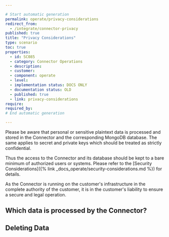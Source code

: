 ```yaml
---

# Start automatic generation
permalink: operate/privacy-considerations
redirect_from:
  - /integrate/connector-privacy
published: true
title: "Privacy Considerations"
type: scenario
toc: true
properties:
  - id: SC085
  - category: Connector Operations
  - description:
  - customer:
  - component: operate
  - level:
  - implementation status: DOCS ONLY
  - documentation status: OLD
  - published: true
  - link: privacy-considerations
require:
required_by:
# End automatic generation

---
```


Please be aware that personal or sensitive plaintext data is processed and stored in the Connector and the corresponding MongoDB database. The same applies to secret and private keys which should be treated as strictly confidential.

Thus the access to the Connector and its database should be kept to a bare minimum of authorized users or systems. Please refer to the [Security Considerations]({% link _docs_operate/security-considerations.md %}) for details.

As the Connector is running on the customer's infrastructure in the complete authority of the customer, it is in the customer's liability to ensure a secure and legal operation.

## Which data is processed by the Connector?

## Deleting Data
